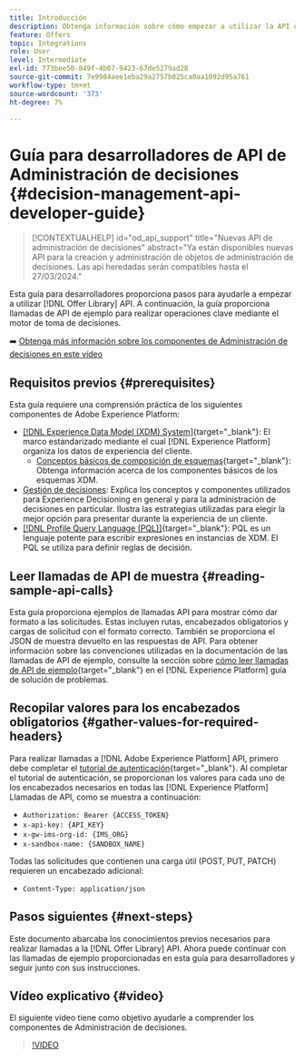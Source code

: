 ```yaml
---
title: Introducción
description: Obtenga información sobre cómo empezar a utilizar la API de la biblioteca de ofertas para realizar operaciones clave mediante el motor de decisión.
feature: Offers
topic: Integrations
role: User
level: Intermediate
exl-id: 773bee50-849f-4b07-9423-67de5279ad28
source-git-commit: 7e9984aee1eba29a2757b025ca0aa1092d95a761
workflow-type: tm+mt
source-wordcount: '373'
ht-degree: 7%

---
```


# Guía para desarrolladores de API de Administración de decisiones {#decision-management-api-developer-guide}

>[!CONTEXTUALHELP]
>id="od_api_support"
>title="Nuevas API de administración de decisiones"
>abstract="Ya están disponibles nuevas API para la creación y administración de objetos de administración de decisiones. Las api heredadas serán compatibles hasta el 27/03/2024."

Esta guía para desarrolladores proporciona pasos para ayudarle a empezar a utilizar [!DNL Offer Library] API. A continuación, la guía proporciona llamadas de API de ejemplo para realizar operaciones clave mediante el motor de toma de decisiones.

➡️ [Obtenga más información sobre los componentes de Administración de decisiones en este vídeo](#video)

## Requisitos previos {#prerequisites}

Esta guía requiere una comprensión práctica de los siguientes componentes de Adobe Experience Platform:

* [[!DNL Experience Data Model (XDM) System]](https://experienceleague.adobe.com/docs/experience-platform/xdm/home.html?lang=es){target="_blank"}: El marco estandarizado mediante el cual [!DNL Experience Platform] organiza los datos de experiencia del cliente.
   * [Conceptos básicos de composición de esquemas](https://experienceleague.adobe.com/docs/experience-platform/xdm/schema/composition.html?lang=es){target="_blank"}: Obtenga información acerca de los componentes básicos de los esquemas XDM.
* [Gestión de decisiones](../../../using/offers/get-started/starting-offer-decisioning.md): Explica los conceptos y componentes utilizados para Experience Decisioning en general y para la administración de decisiones en particular. Ilustra las estrategias utilizadas para elegir la mejor opción para presentar durante la experiencia de un cliente.
* [[!DNL Profile Query Language (PQL)]](https://experienceleague.adobe.com/docs/experience-platform/segmentation/pql/overview.html){target="_blank"}: PQL es un lenguaje potente para escribir expresiones en instancias de XDM. El PQL se utiliza para definir reglas de decisión.

## Leer llamadas de API de muestra {#reading-sample-api-calls}

Esta guía proporciona ejemplos de llamadas API para mostrar cómo dar formato a las solicitudes. Estas incluyen rutas, encabezados obligatorios y cargas de solicitud con el formato correcto. También se proporciona el JSON de muestra devuelto en las respuestas de API. Para obtener información sobre las convenciones utilizadas en la documentación de las llamadas de API de ejemplo, consulte la sección sobre [cómo leer llamadas de API de ejemplo](https://experienceleague.adobe.com/docs/experience-platform/landing/troubleshooting.html#how-do-i-format-an-api-request){target="_blank"} en el [!DNL Experience Platform] guía de solución de problemas.

## Recopilar valores para los encabezados obligatorios {#gather-values-for-required-headers}

Para realizar llamadas a [!DNL Adobe Experience Platform] API, primero debe completar el [tutorial de autenticación](https://experienceleague.adobe.com/docs/experience-platform/landing/platform-apis/api-authentication.html?lang=es){target="_blank"}. Al completar el tutorial de autenticación, se proporcionan los valores para cada uno de los encabezados necesarios en todas las [!DNL Experience Platform] Llamadas de API, como se muestra a continuación:

* `Authorization: Bearer {ACCESS_TOKEN}`
* `x-api-key: {API_KEY}`
* `x-gw-ims-org-id: {IMS_ORG}`
* `x-sandbox-name: {SANDBOX_NAME}`

Todas las solicitudes que contienen una carga útil (POST, PUT, PATCH) requieren un encabezado adicional:

* `Content-Type: application/json`

## Pasos siguientes {#next-steps}

Este documento abarcaba los conocimientos previos necesarios para realizar llamadas a la [!DNL Offer Library] API. Ahora puede continuar con las llamadas de ejemplo proporcionadas en esta guía para desarrolladores y seguir junto con sus instrucciones.
<!--
>[!NOTE]
>
> The In-app messaging channel in Adobe Journey Optimizer uses decision management objects. If your organization uses the in-app messaging channel, then API list requests for objects will include objects created by the in-app messaging service and can be ignored for decision management use cases. Objects created for in-app messages will have `createdBy = “Mobile_Sheliak”`.
-->

## Vídeo explicativo {#video}

El siguiente vídeo tiene como objetivo ayudarle a comprender los componentes de Administración de decisiones.

>[!VIDEO](https://video.tv.adobe.com/v/329919?quality=12)

